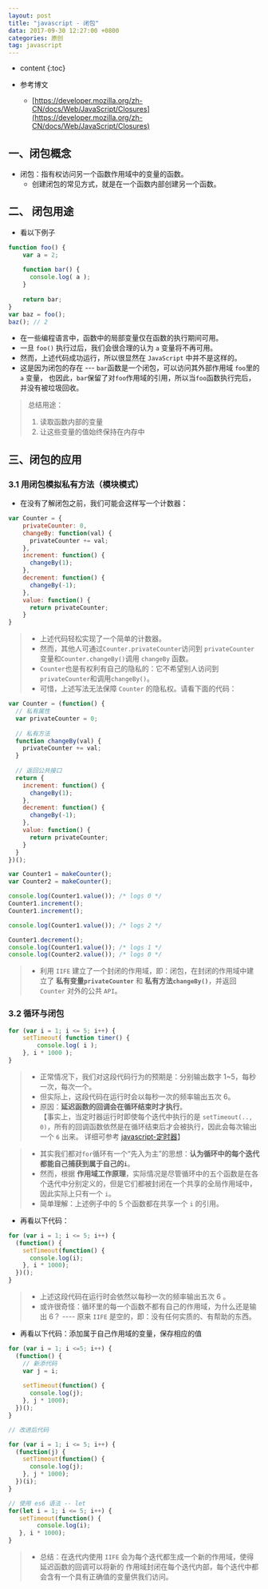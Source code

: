 ```yaml
---
layout: post
title: "javascript - 闭包"
data: 2017-09-30 12:27:00 +0800
categories: 原创
tag: javascript
---
```

* content
{:toc}

* 参考博文
    + [https://developer.mozilla.org/zh-CN/docs/Web/JavaScript/Closures](https://developer.mozilla.org/zh-CN/docs/Web/JavaScript/Closures)

<!-- more -->

## 一、闭包概念


* 闭包：指有权访问另一个函数作用域中的变量的函数。
    * 创建闭包的常见方式，就是在一个函数内部创建另一个函数。

## 二、 闭包用途

* 看以下例子

```js
function foo() {
    var a = 2;
    
    function bar() {
      console.log( a );
    }
    
    return bar;
}
var baz = foo();
baz(); // 2
```

* 在一些编程语言中，函数中的局部变量仅在函数的执行期间可用。
* 一旦 `foo()` 执行过后，我们会很合理的认为 `a` 变量将不再可用。
* 然而，上述代码成功运行，所以很显然在 `JavaScript` 中并不是这样的。
* 这是因为闭包的存在 --- `bar`函数是一个闭包，可以访问其外部作用域 `foo`里的 `a` 变量，
  也因此，`bar`保留了对`foo`作用域的引用，所以当`foo`函数执行完后，并没有被垃圾回收。

> 总结用途：
> 1. 读取函数内部的变量
> 2. 让这些变量的值始终保持在内存中

## 三、闭包的应用

### 3.1 用闭包模拟私有方法（模块模式）

* 在没有了解闭包之前，我们可能会这样写一个计数器：

```js
var Counter = {
    privateCounter: 0,
    changeBy: function(val) {
      privateCounter += val;
    },
    increment: function() {
      changeBy(1);
    },
    decrement: function() {
      changeBy(-1);
    },
    value: function() {
      return privateCounter;
    }
}
```

> * 上述代码轻松实现了一个简单的计数器。
> * 然而，其他人可通过`Counter.privateCounter`访问到 `privateCounter` 变量和`Counter.changeBy()`调用 `changeBy` 函数。
> * `Counter`也是有权利有自己的隐私的：它不希望别人访问到`privateCounter`和调用`changeBy()`。
> * 可惜，上述写法无法保障 `Counter` 的隐私权。请看下面的代码：

```js
var Counter = (function() {
  // 私有属性
  var privateCounter = 0;
  
  // 私有方法
  function changeBy(val) {
    privateCounter += val;
  }
  
  // 返回公共接口
  return {
    increment: function() {
      changeBy(1);
    },
    decrement: function() {
      changeBy(-1);
    },
    value: function() {
      return privateCounter;
    }
  }   
})();

var Counter1 = makeCounter();
var Counter2 = makeCounter();

console.log(Counter1.value()); /* logs 0 */
Counter1.increment();
Counter1.increment();

console.log(Counter1.value()); /* logs 2 */

Counter1.decrement();
console.log(Counter1.value()); /* logs 1 */
console.log(Counter2.value()); /* logs 0 */
```

> * 利用 `IIFE` 建立了一个封闭的作用域，即：闭包，在封闭的作用域中建立了 **私有变量`privateCounter`** 和 **私有方法`changeBy()`**，并返回 `Counter` 对外的公共 `API`。 


### 3.2 循环与闭包

```js
for (var i = 1; i <= 5; i++) {
    setTimeout( function timer() {
        console.log( i );
    }, i * 1000 );
}
```

> * 正常情况下，我们对这段代码行为的预期是：分别输出数字 1~5，每秒一次，每次一个。
> * 但实际上，这段代码在运行时会以每秒一次的频率输出五次 6。
> * 原因：**延迟函数的回调会在循环结束时才执行**。    
>  【事实上，当定时器运行时即使每个迭代中执行的是 `setTimeout(.., 0)`，所有的回调函数依然是在循环结束后才会被执行，因此会每次输出一个 `6` 出来。
    详细可参考 [javascript-定时器](http://www.jmazm.com/2017/10/06/js-time/)】

> * 其实我们都对`for`循环有一个“先入为主”的思想：**认为循环中的每个迭代都能自己捕获到属于自己的`i`**。
> * 然而，根据 **作用域工作原理**，实际情况是尽管循环中的五个函数是在各个迭代中分别定义的，但是它们都被封闭在一个共享的全局作用域中，因此实际上只有一个 `i`。
> * 简单理解：上述例子中的 5 个函数都在共享一个 `i` 的引用。

* 再看以下代码：

```js
for (var i = 1; i <= 5; i++) {
  (function() {
    setTimeout(function() {
      console.log(i);
    }, i * 1000);
  })();
}
```

> * 上述这段代码在运行时会依然以每秒一次的频率输出五次 6 。
> * 或许很奇怪：循环里的每一个函数不都有自己的作用域，为什么还是输出 6？ ---- 原来 `IIFE` 是空的，即：没有任何实质的、有帮助的东西。

* 再看以下代码：添加属于自己作用域的变量，保存相应的值

```js
for (var i = 1; i <=5; i++) {
  (function() {
    // 新添代码
    var j = i;
    
    setTimeout(function() {
      console.log(j);
    }, j * 1000);
  })();
}

// 改进后代码

for (var i = 1; i <= 5; i++) {
  (function(j) {
    setTimeout(function() {
      console.log(j);
    }, j * 1000);
  })(i);
}

// 使用 es6 语法 -- let
for(let i = 1; i <= 5; i++) {
   setTimeout(function() {
        console.log(i);
   }, i * 1000);
}
```

> * 总结：在迭代内使用 `IIFE` 会为每个迭代都生成一个新的作用域，使得延迟函数的回调可以将新的
     作用域封闭在每个迭代内部，每个迭代中都会含有一个具有正确值的变量供我们访问。







  
